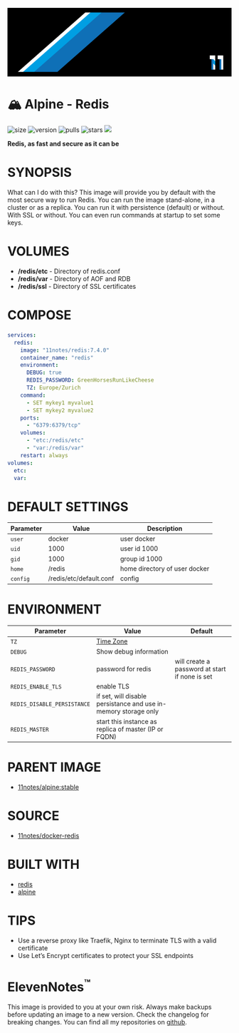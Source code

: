 ![Banner](https://github.com/11notes/defaults/blob/main/static/img/banner.png?raw=true)

# 🏔️ Alpine - Redis
![size](https://img.shields.io/docker/image-size/11notes/redis/7.4.0?color=0eb305) ![version](https://img.shields.io/docker/v/11notes/redis/7.4.0?color=eb7a09) ![pulls](https://img.shields.io/docker/pulls/11notes/redis?color=2b75d6) ![stars](https://img.shields.io/docker/stars/11notes/redis?color=e6a50e) [<img src="https://img.shields.io/badge/github-11notes-blue?logo=github">](https://github.com/11notes)

**Redis, as fast and secure as it can be**

# SYNOPSIS
What can I do with this? This image will provide you by default with the most secure way to run Redis. You can run the image stand-alone, in a cluster or as a replica. You can run it with persistence (default) or without. With SSL or without. You can even run commands at startup to set some keys.

# VOLUMES
* **/redis/etc** - Directory of redis.conf
* **/redis/var** - Directory of AOF and RDB
* **/redis/ssl** - Directory of SSL certificates

# COMPOSE
```yaml
services:
  redis:
    image: "11notes/redis:7.4.0"
    container_name: "redis"
    environment:
      DEBUG: true
      REDIS_PASSWORD: GreenHorsesRunLikeCheese
      TZ: Europe/Zurich
    command:
      - SET mykey1 myvalue1
      - SET mykey2 myvalue2
    ports:
      - "6379:6379/tcp"
    volumes:
      - "etc:/redis/etc"
      - "var:/redis/var"
    restart: always
volumes:
  etc:
  var:
```

# DEFAULT SETTINGS
| Parameter | Value | Description |
| --- | --- | --- |
| `user` | docker | user docker |
| `uid` | 1000 | user id 1000 |
| `gid` | 1000 | group id 1000 |
| `home` | /redis | home directory of user docker |
| `config` | /redis/etc/default.conf | config |

# ENVIRONMENT
| Parameter | Value | Default |
| --- | --- | --- |
| `TZ` | [Time Zone](https://en.wikipedia.org/wiki/List_of_tz_database_time_zones) | |
| `DEBUG` | Show debug information | |
| `REDIS_PASSWORD` | password for redis | will create a password at start if none is set |
| `REDIS_ENABLE_TLS` | enable TLS | |
| `REDIS_DISABLE_PERSISTANCE` | if set, will disable persistance and use in-memory storage only | |
| `REDIS_MASTER` | start this instance as replica of master (IP or FQDN) | |

# PARENT IMAGE
* [11notes/alpine:stable](https://hub.docker.com/r/11notes/alpine)

# SOURCE
* [11notes/docker-redis](https://github.com/11notes/docker-redis)

# BUILT WITH
* [redis](https://redis.io)
* [alpine](https://alpinelinux.org)

# TIPS
* Use a reverse proxy like Traefik, Nginx to terminate TLS with a valid certificate
* Use Let’s Encrypt certificates to protect your SSL endpoints

# ElevenNotes<sup>™️</sup>
This image is provided to you at your own risk. Always make backups before updating an image to a new version. Check the changelog for breaking changes. You can find all my repositories on [github](https://github.com/11notes).
    